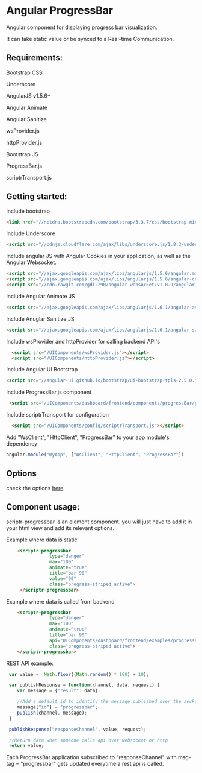 # Angular ProgressBar 
 
  Angular component for displaying progress bar visualization.
  
  It can take static value or be synced to a Real-time Communication. 

## Requirements:

  Bootstrap CSS
  
  Underscore
  
  AngularJS v1.5.6+
  
  Angular Animate 
  
  Angular Sanitize
  
  wsProvider.js
  
  httpProvider.js
  
  Bootstrap JS
  
  ProgressBar.js
  
  scriptrTransport.js
  
## Getting started:

  Include bootstrap
  
  ```html
  <link href="//netdna.bootstrapcdn.com/bootstrap/3.3.7/css/bootstrap.min.css" rel="stylesheet">
  ```
  
  Include Underscore
  
  ```html
  <script src="//cdnjs.cloudflare.com/ajax/libs/underscore.js/1.8.3/underscore-min.js"></script>
  ```
  
  Include angular JS with Angular Cookies in your application, as well as the Angular Websocket.
  
  ```html
  <script src="//ajax.googleapis.com/ajax/libs/angularjs/1.5.6/angular.min.js"></script>
  <script src="//ajax.googleapis.com/ajax/libs/angularjs/1.5.6/angular-cookies.js"></script>
  <script src="//cdn.rawgit.com/gdi2290/angular-websocket/v1.0.9/angular-websocket.min.js"></script>
  ```
  
  Include Angular Animate JS
  
  ```html
  <script src="//ajax.googleapis.com/ajax/libs/angularjs/1.6.1/angular-animate.js"></script>
  ```
   
  Include Anuglar Sanitize JS
  
  ```html
  <script src="//ajax.googleapis.com/ajax/libs/angularjs/1.6.1/angular-sanitize.js"></script>
  ```
     
  Include wsProvider and httpProvider for calling backend API's
  
  ```html
    <script src="/UIComponents/wsProvider.js"></script>
    <script src="/UIComponents/httpProvider.js"></script>
  ```
  
  Include  Angular UI Bootstrap
   
  ```html
  <script src="//angular-ui.github.io/bootstrap/ui-bootstrap-tpls-2.5.0.js"></script>
  ```
   
   Include ProgressBar.js component
      
  ```html
   <script src="/UIComponents/dashboard/frontend/components/progressBar/progressBar.js"></script>
   ```
  
  Include scriptrTransport for configuration
  
  ```html
    <script src="/UIComponents/config/scriptrTransport.js"></script>
  ```
  
  Add "WsClient", "HttpClient", "ProgressBar" to your app module's dependency
  
  ```javascript
  angular.module("myApp", ["WsClient", "HttpClient", "ProgressBar"])
  ```
  
 ## Options 
 check the options [here](./properties.md).
  
## Component usage:

scriptr-progressbar is an element component. you will just have to add it in your html view and add its relevant options.

Example where data is static

 ```html
     <scriptr-progressbar
                 type="danger"
                 max="100"
                 animate="true"
                 title="bar 90"
                 value="90"
                 class="progress-striped active">
      </scriptr-progressbar>
  ```
  
Example where data is called from backend

 ```html
     <scriptr-progressbar
                 type="danger"
                 max="100"
                 animate="true"
                 title="bar 90"
                 api="UIComponents/dashboard/frontend/examples/progressBar/getProgressBarVal"
                 class="progress-striped active">
     </scriptr-progressbar>
  ```
  
  REST API example:
  
  ```javascript
   var value =  Math.floor((Math.random() * 100) + 10); 

   var publishResponse = function(channel, data, request) {
      var message = {"result": data};

      //Add a default id to identify the message published over the socket
      message["id"] = "progressbar";
      publish(channel, message);
   }

   publishResponse("responseChannel", value, request);

   //Return data when someone calls api over websocket or http
   return value;
  ```
  Each ProgressBar application subscribed to "responseChannel" with msg-tag = "progressbar" gets updated everytime a rest api is called. 

